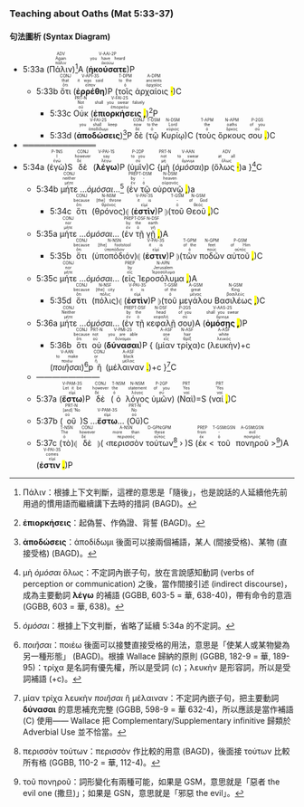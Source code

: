 ### Teaching about Oaths (Mat 5:33-37)


#### 句法圖析 (Syntax Diagram)

- 5:33a (<RUBY><ruby><ruby>Πάλιν<rt>πάλιν</rt></ruby><rt>Again</rt></ruby><rt>ADV</rt></RUBY>)[^1]A (<RUBY><ruby><ruby><strong><strong>ἠκούσατε</strong></strong><rt>ἀκούω</rt></ruby><rt>you have heard</rt></ruby><rt>V-AAI-2P</rt></RUBY>)P
	- 5:33b <RUBY><ruby><ruby>ὅτι<rt>ὅτι</rt></ruby><rt>that</rt></ruby><rt>CONJ</rt></RUBY> (<RUBY><ruby><ruby><strong><strong>ἐρρέθη</strong></strong><rt>εἶπον</rt></ruby><rt>it was said</rt></ruby><rt>V-API-3S</rt></RUBY>)P (<RUBY><ruby><ruby>τοῖς<rt>ὁ</rt></ruby><rt>to the</rt></ruby><rt>T-DPM</rt></RUBY> <RUBY><ruby><ruby>ἀρχαίοις <mark class="pm">·</mark><rt>ἀρχαῖος</rt></ruby><rt>ancients</rt></ruby><rt>A-DPM</rt></RUBY>)C 
		- 5:33c <RUBY><ruby><ruby>Οὐκ<rt>οὐ</rt></ruby><rt>Not</rt></ruby><rt>PRT-N</rt></RUBY> (<RUBY><ruby><ruby><strong>ἐπιορκήσεις <mark class="pm">,</mark></strong><rt>ἐπιορκέω</rt></ruby><rt>shall you swear falsely</rt></ruby><rt>V-FAI-2S</rt></RUBY>)[^2]P 
		- 5:33d (<RUBY><ruby><ruby><strong><strong>ἀποδώσεις</strong></strong><rt>ἀποδίδωμι</rt></ruby><rt>you shall keep</rt></ruby><rt>V-FAI-2S</rt></RUBY>)[^3]P <RUBY><ruby><ruby>δὲ<rt>δέ</rt></ruby><rt>now</rt></ruby><rt>CONJ</rt></RUBY> (<RUBY><ruby><ruby>τῷ<rt>ὁ</rt></ruby><rt>to the</rt></ruby><rt>T-DSM</rt></RUBY> <RUBY><ruby><ruby>Κυρίῳ<rt>κύριος</rt></ruby><rt>Lord</rt></ruby><rt>N-DSM</rt></RUBY>)C (<RUBY><ruby><ruby>τοὺς<rt>ὁ</rt></ruby><rt>the</rt></ruby><rt>T-APM</rt></RUBY> <RUBY><ruby><ruby>ὅρκους<rt>ὅρκος</rt></ruby><rt>oaths</rt></ruby><rt>N-APM</rt></RUBY> <RUBY><ruby><ruby>σου <mark class="pm">.</mark><rt>σύ</rt></ruby><rt>of you</rt></ruby><rt>P-2GS</rt></RUBY>)C 
- ═════════════
- 5:34a (<RUBY><ruby><ruby>ἐγὼ<rt>ἐγώ</rt></ruby><rt>I</rt></ruby><rt>P-1NS</rt></RUBY>)S <RUBY><ruby><ruby>δὲ<rt>δέ</rt></ruby><rt>however</rt></ruby><rt>CONJ</rt></RUBY> (<RUBY><ruby><ruby><strong><strong>λέγω</strong></strong><rt>λέγω</rt></ruby><rt>say</rt></ruby><rt>V-PAI-1S</rt></RUBY>)P (<RUBY><ruby><ruby>ὑμῖν<rt>σύ</rt></ruby><rt>to you</rt></ruby><rt>P-2DP</rt></RUBY>)C {<RUBY><ruby><ruby>μὴ<rt>μή</rt></ruby><rt>not</rt></ruby><rt>PRT-N</rt></RUBY> (<RUBY><ruby><ruby><em>ὀμόσαι</em><rt>ὄμνυμι</rt></ruby><rt>to swear</rt></ruby><rt>V-AAN</rt></RUBY>)p (<RUBY><ruby><ruby>ὅλως <mark class="pm">·</mark><rt>ὅλως</rt></ruby><rt>at all</rt></ruby><rt>ADV</rt></RUBY>)a }[^4]C
	- 5:34b <RUBY><ruby><ruby>μήτε<rt>μήτε</rt></ruby><rt>neither</rt></ruby><rt>CONJ</rt></RUBY> ...<em>ὀμόσαι</em>...[^5] (<RUBY><ruby><ruby>ἐν<rt>ἐν</rt></ruby><rt>by</rt></ruby><rt>PREP</rt></RUBY> <RUBY><ruby><ruby>τῷ<rt>ὁ</rt></ruby><rt>-</rt></ruby><rt>T-DSM</rt></RUBY> <RUBY><ruby><ruby>οὐρανῷ <mark class="pm">,</mark><rt>οὐρανός</rt></ruby><rt>heaven</rt></ruby><rt>N-DSM</rt></RUBY>)a
		- 5:34c <RUBY><ruby><ruby>ὅτι<rt>ὅτι</rt></ruby><rt>because</rt></ruby><rt>CONJ</rt></RUBY> (<RUBY><ruby><ruby>θρόνος<rt>θρόνος</rt></ruby><rt>[the] throne</rt></ruby><rt>N-NSM</rt></RUBY>)⦇ (<RUBY><ruby><ruby><strong><strong>ἐστὶν</strong></strong><rt>εἰμί</rt></ruby><rt>it is</rt></ruby><rt>V-PAI-3S</rt></RUBY>)P ⦈(<RUBY><ruby><ruby>τοῦ<rt>ὁ</rt></ruby><rt>-</rt></ruby><rt>T-GSM</rt></RUBY> <RUBY><ruby><ruby>Θεοῦ <mark class="pm">,</mark><rt>θεός</rt></ruby><rt>of God</rt></ruby><rt>N-GSM</rt></RUBY>)C 
	- 5:35a <RUBY><ruby><ruby>μήτε<rt>μήτε</rt></ruby><rt>nor</rt></ruby><rt>CONJ</rt></RUBY> ...<em>ὀμόσαι</em>... (<RUBY><ruby><ruby>ἐν<rt>ἐν</rt></ruby><rt>by</rt></ruby><rt>PREP</rt></RUBY> <RUBY><ruby><ruby>τῇ<rt>ὁ</rt></ruby><rt>the</rt></ruby><rt>T-DSF</rt></RUBY> <RUBY><ruby><ruby>γῇ <mark class="pm">,</mark><rt>γῆ</rt></ruby><rt>earth</rt></ruby><rt>N-DSF</rt></RUBY>)A
		- 5:35b <RUBY><ruby><ruby>ὅτι<rt>ὅτι</rt></ruby><rt>because</rt></ruby><rt>CONJ</rt></RUBY> (<RUBY><ruby><ruby>ὑποπόδιόν<rt>ὑποπόδιον</rt></ruby><rt>[the] footstool</rt></ruby><rt>N-NSN</rt></RUBY>)⦇ (<RUBY><ruby><ruby><strong><strong>ἐστιν</strong></strong><rt>εἰμί</rt></ruby><rt>it is</rt></ruby><rt>V-PAI-3S</rt></RUBY>)P ⦈(<RUBY><ruby><ruby>τῶν<rt>ὁ</rt></ruby><rt>of the</rt></ruby><rt>T-GPM</rt></RUBY> <RUBY><ruby><ruby>ποδῶν<rt>πούς</rt></ruby><rt>feet</rt></ruby><rt>N-GPM</rt></RUBY> <RUBY><ruby><ruby>αὐτοῦ <mark class="pm">,</mark><rt>αὐτός</rt></ruby><rt>of Him</rt></ruby><rt>P-GSM</rt></RUBY>)C
	- 5:35c <RUBY><ruby><ruby>μήτε<rt>μήτε</rt></ruby><rt>nor</rt></ruby><rt>CONJ</rt></RUBY> ...<em>ὀμόσαι</em>... (<RUBY><ruby><ruby>εἰς<rt>εἰς</rt></ruby><rt>by</rt></ruby><rt>PREP</rt></RUBY> <RUBY><ruby><ruby>Ἱεροσόλυμα <mark class="pm">,</mark><rt>Ἱεροσόλυμα</rt></ruby><rt>Jerusalem</rt></ruby><rt>N-APN</rt></RUBY>)A
		- 5:35d <RUBY><ruby><ruby>ὅτι<rt>ὅτι</rt></ruby><rt>because</rt></ruby><rt>CONJ</rt></RUBY> (<RUBY><ruby><ruby>πόλις<rt>πόλις</rt></ruby><rt>[the] city</rt></ruby><rt>N-NSF</rt></RUBY>)⦇ (<RUBY><ruby><ruby><strong><strong>ἐστὶν</strong></strong><rt>εἰμί</rt></ruby><rt>it is</rt></ruby><rt>V-PAI-3S</rt></RUBY>)P ⦈(<RUBY><ruby><ruby>τοῦ<rt>ὁ</rt></ruby><rt>of the</rt></ruby><rt>T-GSM</rt></RUBY> <RUBY><ruby><ruby>μεγάλου<rt>μέγας</rt></ruby><rt>great</rt></ruby><rt>A-GSM</rt></RUBY> <RUBY><ruby><ruby>Βασιλέως <mark class="pm">,</mark><rt>βασιλεύς</rt></ruby><rt>King</rt></ruby><rt>N-GSM</rt></RUBY>)C 
	- 5:36a <RUBY><ruby><ruby>μήτε<rt>μήτε</rt></ruby><rt>Neither</rt></ruby><rt>CONJ</rt></RUBY> ...<em>ὀμόσαι</em>... (<RUBY><ruby><ruby>ἐν<rt>ἐν</rt></ruby><rt>by</rt></ruby><rt>PREP</rt></RUBY> <RUBY><ruby><ruby>τῇ<rt>ὁ</rt></ruby><rt>the</rt></ruby><rt>T-DSF</rt></RUBY> <RUBY><ruby><ruby>κεφαλῇ<rt>κεφαλή</rt></ruby><rt>head</rt></ruby><rt>N-DSF</rt></RUBY> <RUBY><ruby><ruby>σου<rt>σύ</rt></ruby><rt>of you</rt></ruby><rt>P-2GS</rt></RUBY>)A (<RUBY><ruby><ruby><strong>ὀμόσῃς <mark class="pm">,</mark></strong><rt>ὄμνυμι</rt></ruby><rt>shall you swear</rt></ruby><rt>V-AAS-2S</rt></RUBY>)P
		- 5:36b <RUBY><ruby><ruby>ὅτι<rt>ὅτι</rt></ruby><rt>because</rt></ruby><rt>CONJ</rt></RUBY> <RUBY><ruby><ruby>οὐ<rt>οὐ</rt></ruby><rt>not</rt></ruby><rt>PRT-N</rt></RUBY> (<RUBY><ruby><ruby><strong><strong>δύνασαι</strong></strong><rt>δύναμαι</rt></ruby><rt>you are able</rt></ruby><rt>V-PMI-2S</rt></RUBY>)P { (<RUBY><ruby><ruby>μίαν<rt>εἷς</rt></ruby><rt>one</rt></ruby><rt>A-ASF</rt></RUBY> <RUBY><ruby><ruby>τρίχα<rt>θρίξ</rt></ruby><rt>hair</rt></ruby><rt>N-ASF</rt></RUBY>)c (<RUBY><ruby><ruby>λευκὴν<rt>λευκός</rt></ruby><rt>white</rt></ruby><rt>A-ASF</rt></RUBY>)+c (<RUBY><ruby><ruby><em>ποιῆσαι</em><rt>ποιέω</rt></ruby><rt>to make</rt></ruby><rt>V-AAN</rt></RUBY>)[^6]p <RUBY><ruby><ruby>ἢ<rt>ἤ</rt></ruby><rt>or</rt></ruby><rt>CONJ</rt></RUBY> (<RUBY><ruby><ruby>μέλαιναν <mark class="pm">.</mark><rt>μέλας</rt></ruby><rt>black</rt></ruby><rt>A-ASF</rt></RUBY>)+c }[^7]C 
	- ————————
	- 5:37a (<RUBY><ruby><ruby><strong>ἔστω</strong><rt>εἰμί</rt></ruby><rt>Let it be</rt></ruby><rt>V-PAM-3S</rt></RUBY>)P <RUBY><ruby><ruby>δὲ<rt>δέ</rt></ruby><rt>however</rt></ruby><rt>CONJ</rt></RUBY> (<RUBY><ruby><ruby>ὁ<rt>ὁ</rt></ruby><rt>the</rt></ruby><rt>T-NSM</rt></RUBY> <RUBY><ruby><ruby>λόγος<rt>λόγος</rt></ruby><rt>statement</rt></ruby><rt>N-NSM</rt></RUBY> <RUBY><ruby><ruby>ὑμῶν<rt>σύ</rt></ruby><rt>of you</rt></ruby><rt>P-2GP</rt></RUBY>) (<RUBY><ruby><ruby>Ναὶ<rt>ναί</rt></ruby><rt>Yes</rt></ruby><rt>PRT</rt></RUBY>)=S (<RUBY><ruby><ruby>ναί <mark class="pm">,</mark><rt>ναί</rt></ruby><rt>‘Yes</rt></ruby><rt>PRT</rt></RUBY>)C
	- 5:37b (<RUBY><ruby><ruby>οὒ<rt>οὐ</rt></ruby><rt>[and] ‘No</rt></ruby><rt>PRT-N</rt></RUBY>)S ...<RUBY><ruby><ruby><strong>ἔστω</strong><rt>εἰμί</rt></ruby></ruby><rt>V-PAM-3S</rt></RUBY>... (<RUBY><ruby><ruby>Οὔ <mark class="pm"></mark><rt>οὐ</rt></ruby><rt>No</rt></ruby><rt>PRT-N</rt></RUBY>)C 
	- 5:37c (<RUBY><ruby><ruby>τὸ<rt>ὁ</rt></ruby><rt>The</rt></ruby><rt>T-NSN</rt></RUBY>)⦇ <RUBY><ruby><ruby>δὲ<rt>δέ</rt></ruby><rt>however</rt></ruby><rt>CONJ</rt></RUBY> ⦈( ‹<RUBY><ruby><ruby>περισσὸν<rt>περισσός</rt></ruby><rt>more than</rt></ruby><rt>A-NSN</rt></RUBY> <RUBY><ruby><ruby>τούτων<rt>οὗτος</rt></ruby><rt>these</rt></ruby><rt>D-GPN⁞GPM</rt></RUBY>[^8] › )S (<RUBY><ruby><ruby>ἐκ<rt>ἐκ</rt></ruby><rt>from</rt></ruby><rt>PREP</rt></RUBY> <<RUBY><ruby><ruby>τοῦ<rt>ὁ</rt></ruby><rt>-</rt></ruby><rt>T-GSM⁞GSN</rt></RUBY> <RUBY><ruby><ruby>πονηροῦ<rt>πονηρός</rt></ruby><rt>evil</rt></ruby><rt>A-GSM⁞GSN</rt></RUBY> >[^9])A (<RUBY><ruby><ruby><strong>ἐστιν <mark class="pm">.</mark></strong><rt>εἰμί</rt></ruby><rt>comes</rt></ruby><rt>V-PAI-3S</rt></RUBY>)P



[^1]: Πάλιν：根據上下文判斷，這裡的意思是「隨後」，也是說話的人延續他先前用過的慣用語而繼續講下去時的措詞 (BAGD)。
[^2]: **ἐπιορκήσεις**：起偽誓、作偽證、背誓 (BAGD)。
[^3]: **ἀποδώσεις**：ἀποδίδωμι 後面可以接兩個補語，某人 (間接受格)、某物 (直接受格) (BAGD)。
[^4]: μὴ _ὀμόσαι_ ὅλως：不定詞內嵌子句，放在言說感知動詞 (verbs of perception or communication) 之後，當作間接引述 (indirect discourse)，成為主要動詞 **λέγω** 的補語 (GGBB, 603-5 = 華, 638-40)，帶有命令的意涵 (GGBB, 603 = 華, 638)。
[^5]: <em>ὀμόσαι</em>：根據上下文判斷，省略了延續 5:34a 的不定詞。
[^6]: _ποιῆσαι_：ποιέω 後面可以接雙直接受格的用法，意思是「使某人或某物變為另一種形態」 (BAGD)。根據 Wallace 歸納的原則 (GGBB, 182-9 = 華, 189-95)：τρίχα 是名詞有優先權，所以是受詞 (c)；λευκὴν 是形容詞，所以是受詞補語 (+c)。
[^7]: μίαν τρίχα λευκὴν _ποιῆσαι_ ἢ μέλαιναν：不定詞內嵌子句，把主要動詞 **δύνασαι** 的意思補充完整 (GGBB, 598-9 = 華 632-4)，所以應該是當作補語 (C) 使用—— Wallace 把 Complementary/Supplementary infinitive 歸類於 Adverbial Use 並不恰當。
[^8]:περισσὸν τούτων：περισσὸν 作比較的用意 (BAGD)，後面接 τούτων 比較所有格 (GGBB, 110-2 = 華, 112-4)。
[^9]: τοῦ πονηροῦ：詞形變化有兩種可能，如果是 GSM，意思就是「惡者 the evil one (撒旦)」；如果是 GSN，意思就是「邪惡 the evil」。
